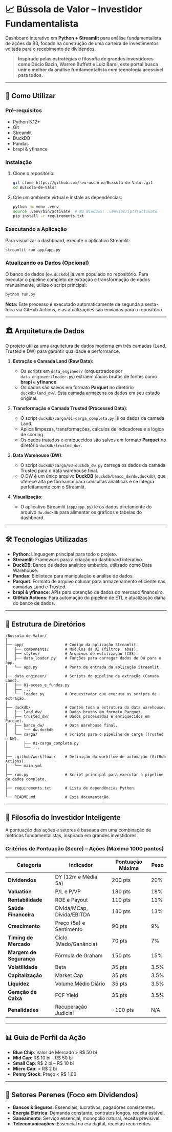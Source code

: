 # 📈 Bússola de Valor – Investidor Fundamentalista

Dashboard interativo em **Python + Streamlit** para análise fundamentalista de ações da B3, focado na construção de uma carteira de investimentos voltada para o recebimento de dividendos.

> **Inspirado pelas estratégias e filosofia de grandes investidores como Décio Bazin, Warren Buffett e Luiz Barsi, este portal busca unir o melhor da análise fundamentalista com tecnologia acessível para todos.**

---

## 🚀 Como Utilizar

### Pré-requisitos
- Python 3.12+
- Git
- Streamlit
- DuckDB
- Pandas
- brapi & yfinance

### Instalação
1. Clone o repositório:
   ```bash
   git clone https://github.com/seu-usuario/Bussola-de-Valor.git
   cd Bussola-de-Valor
   ```
2. Crie um ambiente virtual e instale as dependências:
   ```bash
   python -m venv .venv
   source .venv/bin/activate  # No Windows: .venv\Scripts\activate
   pip install -r requirements.txt
   ```

### Executando a Aplicação
Para visualizar o dashboard, execute o aplicativo Streamlit:
```bash
streamlit run app/app.py
```

### Atualizando os Dados (Opcional)
O banco de dados (`dw.duckdb`) já vem populado no repositório. Para executar o pipeline completo de extração e transformação de dados manualmente, utilize o script principal:
```bash
python run.py
```
**Nota:** Este processo é executado automaticamente de segunda a sexta-feira via GitHub Actions, e as atualizações são enviadas para o repositório.

---

## 🏛️ Arquitetura de Dados

O projeto utiliza uma arquitetura de dados moderna em três camadas (Land, Trusted e DW) para garantir qualidade e performance.

1.  **Extração e Camada Land (Raw Data)**:
    *   Os scripts em `data_engineer/` (orquestrados por `data_engineer/loader.py`) extraem dados brutos de fontes como **brapi** e **yfinance**.
    *   Os dados são salvos em formato **Parquet** no diretório `duckdb/land_dw/`. Esta camada armazena os dados em seu estado original.

2.  **Transformação e Camada Trusted (Processed Data)**:
    *   O script `duckdb/carga/01-carga_completa.py` lê os dados da camada Land.
    *   Aplica limpezas, transformações, cálculos de indicadores e a lógica de scoring.
    *   Os dados tratados e enriquecidos são salvos em formato **Parquet** no diretório `duckdb/trusted_dw/`.

3.  **Data Warehouse (DW)**:
    *   O script `duckdb/carga/03-duckdb_dw.py` carrega os dados da camada Trusted para o data warehouse final.
    *   O DW é um único arquivo **DuckDB** (`duckdb/banco_dw/dw.duckdb`), que oferece alta performance para consultas analíticas e se integra perfeitamente com o Streamlit.

4.  **Visualização**:
    *   O aplicativo Streamlit (`app/app.py`) lê os dados diretamente do arquivo `dw.duckdb` para alimentar os gráficos e tabelas do dashboard.

---

## 🛠️ Tecnologias Utilizadas

-   **Python**: Linguagem principal para todo o projeto.
-   **Streamlit**: Framework para a criação do dashboard interativo.
-   **DuckDB**: Banco de dados analítico embutido, utilizado como Data Warehouse.
-   **Pandas**: Biblioteca para manipulação e análise de dados.
-   **Parquet**: Formato de arquivo colunar para armazenamento eficiente nas camadas Land e Trusted.
-   **brapi & yfinance**: APIs para obtenção de dados do mercado financeiro.
-   **GitHub Actions**: Para automação do pipeline de ETL e atualização diária do banco de dados.

---

## 📂 Estrutura de Diretórios

```
/Bussola-de-Valor/
│
├── app/                  # Código da aplicação Streamlit.
│   ├── components/       # Módulos da UI (filtros, abas).
│   ├── styles/           # Arquivos de estilização (CSS).
│   ├── data_loader.py    # Funções para carregar dados do DW para o app.
│   └── app.py            # Ponto de entrada da aplicação Streamlit.
│
├── data_engineer/        # Scripts do pipeline de extração (Camada Land).
│   ├── 01-acoes_e_fundos.py
│   ├── ...
│   └── loader.py         # Orquestrador que executa os scripts de extração.
│
├── duckdb/               # Contém toda a estrutura do data warehouse.
│   ├── land_dw/          # Dados brutos em formato Parquet.
│   ├── trusted_dw/       # Dados processados e enriquecidos em Parquet.
│   ├── banco_dw/         # Data Warehouse final.
│   │   └── dw.duckdb
│   └── carga/            # Scripts para o pipeline de carga (Trusted e DW).
│       ├── 01-carga_completa.py
│       └── ...
│
├── .github/workflows/    # Definição do workflow de automação (GitHub Actions).
│   └── main.yml
│
├── run.py                # Script principal para executar o pipeline de dados completo.
│
├── requirements.txt      # Lista de dependências Python.
│
└── README.md             # Esta documentação.
```

---

## 🧠 Filosofia do Investidor Inteligente

A pontuação das ações e setores é baseada em uma combinação de métricas fundamentalistas, inspirada em grandes investidores.

### Critérios de Pontuação (Score) – Ações (Máximo 1000 pontos)

| Categoria                 | Indicador                  | Pontuação Máxima | Peso  |
| ------------------------- | -------------------------- | ---------------- | ----- |
| **Dividendos**            | DY (12m e Média 5a)        | 200 pts          | 20%   |
| **Valuation**             | P/L e P/VP                 | 180 pts          | 18%   |
| **Rentabilidade**         | ROE e Payout               | 110 pts          | 11%   |
| **Saúde Financeira**      | Dívida/MCap, Dívida/EBITDA | 130 pts          | 13%   |
| **Crescimento**           | Preço (5a) e Sentimento    | 90 pts           | 9%    |
| **Timing de Mercado**     | Ciclo (Medo/Ganância)      | 70 pts           | 7%    |
| **Margem de Segurança**   | Fórmula de Graham          | 150 pts          | 15%   |
| **Volatilidade**          | Beta                       | 35 pts           | 3.5%  |
| **Capitalização**         | Market Cap                 | 35 pts           | 3.5%  |
| **Liquidez**              | Volume Médio Diário        | 35 pts           | 3.5%  |
| **Geração de Caixa**      | FCF Yield                  | 35 pts           | 3.5%  |
| **Penalidades**           | Recuperação Judicial       | -100 pts         | N/A   |


---

## 📊 Guia de Perfil da Ação

-   **Blue Chip**: Valor de Mercado > R$ 50 bi
-   **Mid Cap**: R$ 10 bi – R$ 50 bi
-   **Small Cap**: R$ 2 bi – R$ 10 bi
-   **Micro Cap**: < R$ 2 bi
-   **Penny Stock**: Preço < R$ 1,00

---

## 🏦 Setores Perenes (Foco em Dividendos)

-   **Bancos & Seguros**: Essenciais, lucrativos, pagadores consistentes.
-   **Energia Elétrica**: Demanda constante, contratos longos, receita estável.
-   **Saneamento**: Serviço essencial, monopólio natural, receita previsível.
-   **Telecomunicações**: Essencial na era digital, receitas recorrentes.